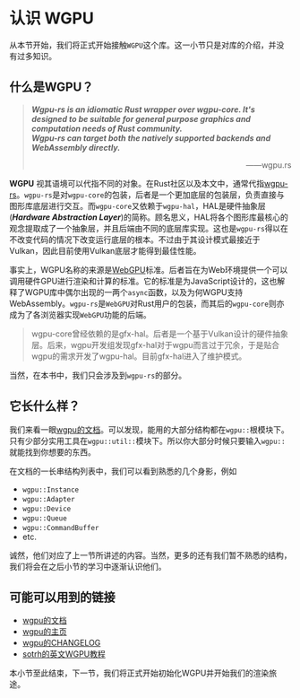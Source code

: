 # 认识 WGPU

从本节开始，我们将正式开始接触`WGPU`这个库。这一小节只是对库的介绍，并没有过多知识。

## 什么是WGPU？

> ___Wgpu-rs is an idiomatic Rust wrapper over wgpu-core. It's designed to be suitable for general purpose graphics and computation needs of Rust community. <br>Wgpu-rs can target both the natively supported backends and WebAssembly directly.___
> <p align="right">——wgpu.rs</p>

**WGPU** 视其语境可以代指不同的对象。在Rust社区以及本文中，通常代指[wgpu-rs](https://github.com/gfx-rs/wgpu)。`wgpu-rs`是对`wgpu-core`的包装，后者是一个更加底层的包装层，负责直接与图形库底层进行交互。而`wgpu-core`又依赖于`wgpu-hal`，HAL是硬件抽象层(___Hardware Abstraction Layer___)的简称。顾名思义，HAL将各个图形库最核心的观念提取成了一个抽象层，并且后端由不同的底层库实现。这也是`wgpu-rs`得以在不改变代码的情况下改变运行底层的根本。不过由于其设计模式最接近于Vulkan，因此目前使用Vulkan底层才能得到最佳性能。

事实上，WGPU名称的来源是[WebGPU](https://www.w3.org/TR/webgpu/)标准。后者旨在为Web环境提供一个可以调用硬件GPU进行渲染和计算的标准。它的标准是为JavaScript设计的，这也解释了WGPU库中偶尔出现的一两个`async`函数，以及为何WGPU支持WebAssembly。`wgpu-rs`是`WebGPU`对Rust用户的包装，而其后的`wgpu-core`则亦成为了各浏览器实现`WebGPU`功能的后端。

> wgpu-core曾经依赖的是gfx-hal。后者是一个基于Vulkan设计的硬件抽象层。后来，wgpu开发组发现gfx-hal对于wgpu而言过于冗余，于是贴合wgpu的需求开发了wgpu-hal。目前gfx-hal进入了维护模式。

当然，在本书中，我们只会涉及到`wgpu-rs`的部分。

## 它长什么样？

我们来看一眼[wgpu的文档](https://docs.rs/wgpu/)。可以发现，能用的大部分结构都在`wgpu::`根模块下。只有少部分实用工具在`wgpu::util::`模块下。所以你大部分时候只要输入`wgpu::`就能找到你想要的东西。

在文档的一长串结构列表中，我们可以看到熟悉的几个身影，例如

- `wgpu::Instance`
- `wgpu::Adapter`
- `wgpu::Device`
- `wgpu::Queue`
- `wgpu::CommandBuffer`
- etc.

诚然，他们对应了上一节所讲述的内容。当然，更多的还有我们暂不熟悉的结构，我们将会在之后小节的学习中逐渐认识他们。

## 可能可以用到的链接

- [wgpu的文档](https://docs.rs/wgpu/)
- [wgpu的主页](https://wgpu.rs/)
- [wgpu的CHANGELOG](https://github.com/gfx-rs/wgpu/blob/master/CHANGELOG.md)
- [sotrh的英文WGPU教程](https://sotrh.github.io/learn-wgpu/)

本小节至此结束，下一节，我们将正式开始初始化WGPU并开始我们的渲染旅途。
